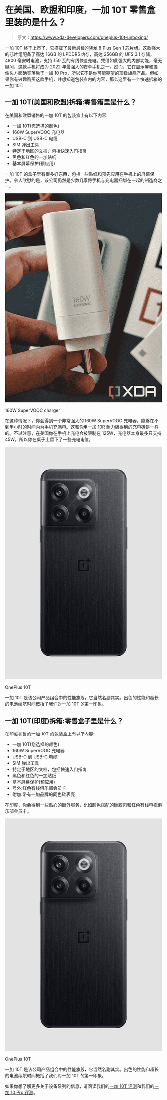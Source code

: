 # 在美国、欧盟和印度，一加 10T 零售盒里装的是什么？

> 原文：<https://www.xda-developers.com/oneplus-10t-unboxing/>

一加 10T 终于上市了，它搭载了最新最棒的骁龙 8 Plus Gen 1 芯片组。这款强大的芯片组配备了高达 16GB 的 LPDDR5 内存，高达 256GB 的 UFS 3.1 存储，4800 毫安时电池，支持 150 瓦的有线快速充电。凭借如此强大的内部功能，毫无疑问，这款手机将成为 2022 年最强大的安卓手机之一。然而，它在显示屏和摄像头方面确实落后于一加 10 Pro，所以它不是你可能期望的顶级旗舰产品。但如果你有兴趣购买这款手机，并想知道包装盒内的内容，那么这里有一个快速拆箱的一加 10T:

## 一加 10T(美国和欧盟)拆箱:零售箱里是什么？

在美国和欧盟销售的一加 10T 的包装盒上有以下内容:

*   一加 10T(您选择的颜色)
*   160W SuperVOOC 充电器
*   USB-C 到 USB-C 电缆
*   SIM 弹出工具
*   特定于地区的文档，包括快速入门指南
*   黑色和红色的一加贴纸
*   基本屏幕保护(预应用)

一加 10T 的盒子里有很多好东西，包括一些贴纸和预先应用在手机上的屏幕保护。令人欣慰的是，该公司仍然是少数几家将手机与充电器捆绑在一起的制造商之一。

 <picture>![](img/e34a29b29f207e9c7b72bab17378849d.png)</picture> 

160W SuperVOOC charger

在这种情况下，你会得到一个非常强大的 160W SuperVOOC 充电器，能够在不到半小时的时间内为手机充满电。这和你用[一加 10R 耐力版](https://www.xda-developers.com/oneplus-10r-review/)得到的充电砖是一样的。不过注意，在美国你在手机上充电会被限制在 125W，充电器本身最多只支持 45W。所以你在桌子上留下了一些充电电位。

 <picture>![The OnePlus 10T is a high-end smartphone with a triple rear camera system. It packs the Snapdragon 8 Plus Gen 1 chip and runs OxygenOS 12.1.](img/d0dd314ab44e8e89708c98fdaa0abc75.png)</picture> 

OnePlus 10T

一加 10T 是该公司产品组合中的性能旗舰，它当然名副其实。出色的性能和超长的电池续航时间概括了我们对一加 10T 的第一印象。

## 一加 10T(印度)拆箱:零售盒子里是什么？

在印度销售的一加 10T 的包装盒上有以下内容:

*   一加 10T(您选择的颜色)
*   160W SuperVOOC 充电器
*   USB-C 到 USB-C 电缆
*   SIM 弹出工具
*   特定于地区的文档，包括快速入门指南
*   黑色和红色的一加贴纸
*   基本屏幕保护(预应用)
*   号外:红色有线俱乐部会员卡
*   附加:带有一加品牌的同色硅表壳

在印度，你会得到一些贴心的额外服务，比如颜色搭配的硅胶包和红色有线电视俱乐部会员卡。

 <picture>![The OnePlus 10T is a high-end smartphone with a triple rear camera system. It packs the Snapdragon 8 Plus Gen 1 chip and runs OxygenOS 12.1.](img/d0dd314ab44e8e89708c98fdaa0abc75.png)</picture> 

OnePlus 10T

一加 10T 是该公司产品组合中的性能旗舰，它当然名副其实。出色的性能和超长的电池续航时间概括了我们对一加 10T 的第一印象。

如果你想了解更多关于设备系列的信息，请阅读我们的[一加 10T 评测](https://www.xda-developers.com/oneplus-10t-first-impressions/)和我们的[一加 10 Pro 评测](https://www.xda-developers.com/oneplus-10-pro-review/)。